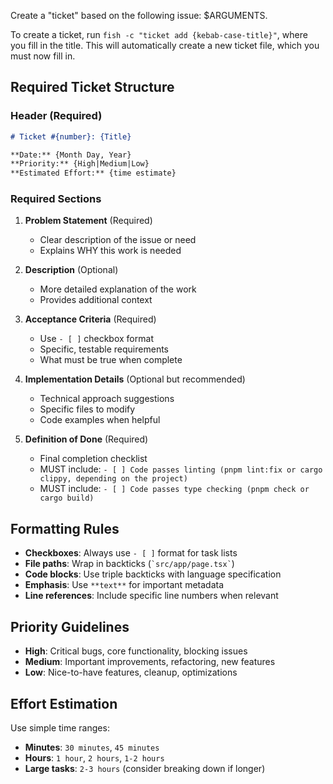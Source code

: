 Create a "ticket" based on the following issue: $ARGUMENTS.

To create a ticket, run `fish -c "ticket add {kebab-case-title}"`, where you fill in the title. This will automatically create a new ticket file, which you must now fill in.

## Required Ticket Structure

### Header (Required)
```markdown
# Ticket #{number}: {Title}

**Date:** {Month Day, Year}
**Priority:** {High|Medium|Low}
**Estimated Effort:** {time estimate}
```

### Required Sections

1. **Problem Statement** (Required)
   - Clear description of the issue or need
   - Explains WHY this work is needed

2. **Description** (Optional)
   - More detailed explanation of the work
   - Provides additional context

3. **Acceptance Criteria** (Required)
   - Use `- [ ]` checkbox format
   - Specific, testable requirements
   - What must be true when complete

4. **Implementation Details** (Optional but recommended)
   - Technical approach suggestions
   - Specific files to modify
   - Code examples when helpful

5. **Definition of Done** (Required)
   - Final completion checklist
   - MUST include: `- [ ] Code passes linting (pnpm lint:fix or cargo clippy, depending on the project)`
   - MUST include: `- [ ] Code passes type checking (pnpm check or cargo build)`

## Formatting Rules

- **Checkboxes**: Always use `- [ ]` format for task lists
- **File paths**: Wrap in backticks (`` `src/app/page.tsx` ``)
- **Code blocks**: Use triple backticks with language specification
- **Emphasis**: Use `**text**` for important metadata
- **Line references**: Include specific line numbers when relevant

## Priority Guidelines

- **High**: Critical bugs, core functionality, blocking issues
- **Medium**: Important improvements, refactoring, new features
- **Low**: Nice-to-have features, cleanup, optimizations

## Effort Estimation

Use simple time ranges:
- **Minutes**: `30 minutes`, `45 minutes`
- **Hours**: `1 hour`, `2 hours`, `1-2 hours`
- **Large tasks**: `2-3 hours` (consider breaking down if longer)
